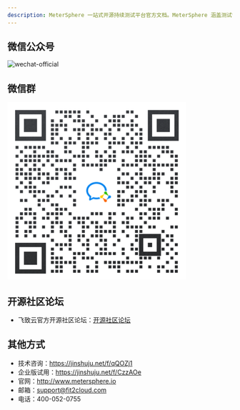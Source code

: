 ```yaml
---
description: MeterSphere 一站式开源持续测试平台官方文档。MeterSphere 涵盖测试管理、接口测试、UI 测试和性能测试等功能，全面兼容 JMeter、Selenium 等主流开源标准，有效助力开发和测试团队充分利用云弹性进行高度可 扩展的自动化测试，加速高质量的软件交付。
---
```


## 微信公众号

![wechat-official](../img/wechat-official.jpg)

## 微信群

![wechat-group](../img/wechat-group.png)

## 开源社区论坛

- 飞致云官方开源社区论坛：[开源社区论坛](https://bbs.fit2cloud.com/c/ms/8)

## 其他方式

- 技术咨询：https://jinshuju.net/f/qQOZj1
- 企业版试用：https://jinshuju.net/f/CzzAOe
- 官网：http://www.metersphere.io
- 邮箱：support@fit2cloud.com
- 电话：400-052-0755

[jinshuju]: https://jinshuju.net/f/qQOZj1
[metersphere]: https://github.com/metersphere/metersphere
[metersphere stars]: https://img.shields.io/github/stars/metersphere/metersphere.svg

